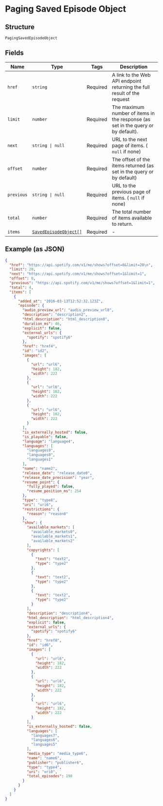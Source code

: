 
# Paging Saved Episode Object

## Structure

`PagingSavedEpisodeObject`

## Fields

| Name | Type | Tags | Description |
|  --- | --- | --- | --- |
| `href` | `string` | Required | A link to the Web API endpoint returning the full result of the request |
| `limit` | `number` | Required | The maximum number of items in the response (as set in the query or by default). |
| `next` | `string \| null` | Required | URL to the next page of items. ( `null` if none) |
| `offset` | `number` | Required | The offset of the items returned (as set in the query or by default) |
| `previous` | `string \| null` | Required | URL to the previous page of items. ( `null` if none) |
| `total` | `number` | Required | The total number of items available to return. |
| `items` | [`SavedEpisodeObject[]`](../../doc/models/saved-episode-object.md) | Required | - |

## Example (as JSON)

```json
{
  "href": "https://api.spotify.com/v1/me/shows?offset=0&limit=20\n",
  "limit": 20,
  "next": "https://api.spotify.com/v1/me/shows?offset=1&limit=1",
  "offset": 0,
  "previous": "https://api.spotify.com/v1/me/shows?offset=1&limit=1",
  "total": 4,
  "items": [
    {
      "added_at": "2016-03-13T12:52:32.123Z",
      "episode": {
        "audio_preview_url": "audio_preview_url8",
        "description": "description2",
        "html_description": "html_description8",
        "duration_ms": 46,
        "explicit": false,
        "external_urls": {
          "spotify": "spotify6"
        },
        "href": "href4",
        "id": "id2",
        "images": [
          {
            "url": "url6",
            "height": 182,
            "width": 222
          },
          {
            "url": "url6",
            "height": 182,
            "width": 222
          },
          {
            "url": "url6",
            "height": 182,
            "width": 222
          }
        ],
        "is_externally_hosted": false,
        "is_playable": false,
        "language": "language4",
        "languages": [
          "languages9",
          "languages0",
          "languages1"
        ],
        "name": "name2",
        "release_date": "release_date0",
        "release_date_precision": "year",
        "resume_point": {
          "fully_played": false,
          "resume_position_ms": 254
        },
        "type": "type8",
        "uri": "uri6",
        "restrictions": {
          "reason": "reason0"
        },
        "show": {
          "available_markets": [
            "available_markets0",
            "available_markets1",
            "available_markets2"
          ],
          "copyrights": [
            {
              "text": "text2",
              "type": "type2"
            },
            {
              "text": "text2",
              "type": "type2"
            },
            {
              "text": "text2",
              "type": "type2"
            }
          ],
          "description": "description4",
          "html_description": "html_description4",
          "explicit": false,
          "external_urls": {
            "spotify": "spotify6"
          },
          "href": "href8",
          "id": "id6",
          "images": [
            {
              "url": "url6",
              "height": 182,
              "width": 222
            },
            {
              "url": "url6",
              "height": 182,
              "width": 222
            },
            {
              "url": "url6",
              "height": 182,
              "width": 222
            }
          ],
          "is_externally_hosted": false,
          "languages": [
            "languages7",
            "languages6",
            "languages5"
          ],
          "media_type": "media_type6",
          "name": "name6",
          "publisher": "publisher6",
          "type": "type4",
          "uri": "uri0",
          "total_episodes": 198
        }
      }
    }
  ]
}
```

